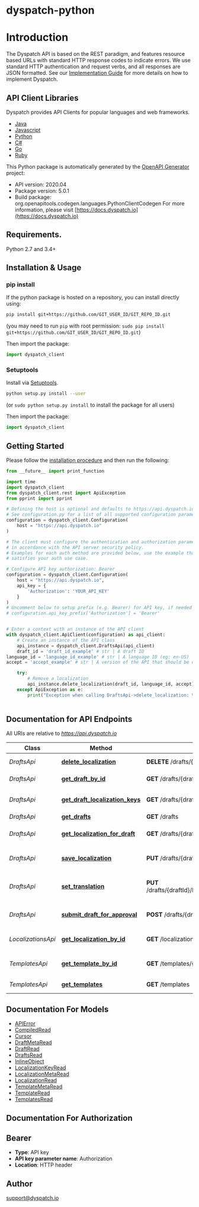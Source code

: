 # dyspatch-python
# Introduction

The Dyspatch API is based on the REST paradigm, and features resource based URLs with standard HTTP response
codes to indicate errors. We use standard HTTP authentication and request verbs, and all responses are JSON formatted.
See our [Implementation Guide](https://docs.dyspatch.io/development/implementing_dyspatch/) for more details on
how to implement Dyspatch.

## API Client Libraries
Dyspatch provides API Clients for popular languages and web frameworks.

- [Java](https://github.com/getdyspatch/dyspatch-java)
- [Javascript](https://github.com/getdyspatch/dyspatch-javascript)
- [Python](https://github.com/getdyspatch/dyspatch-python)
- [C#](https://github.com/getdyspatch/dyspatch-dotnet)
- [Go](https://github.com/getdyspatch/dyspatch-golang)
- [Ruby](https://github.com/getdyspatch/dyspatch-ruby)


This Python package is automatically generated by the [OpenAPI Generator](https://openapi-generator.tech) project:

- API version: 2020.04
- Package version: 5.0.1
- Build package: org.openapitools.codegen.languages.PythonClientCodegen
For more information, please visit [https://docs.dyspatch.io](https://docs.dyspatch.io)

## Requirements.

Python 2.7 and 3.4+

## Installation & Usage
### pip install

If the python package is hosted on a repository, you can install directly using:

```sh
pip install git+https://github.com/GIT_USER_ID/GIT_REPO_ID.git
```
(you may need to run `pip` with root permission: `sudo pip install git+https://github.com/GIT_USER_ID/GIT_REPO_ID.git`)

Then import the package:
```python
import dyspatch_client
```

### Setuptools

Install via [Setuptools](http://pypi.python.org/pypi/setuptools).

```sh
python setup.py install --user
```
(or `sudo python setup.py install` to install the package for all users)

Then import the package:
```python
import dyspatch_client
```

## Getting Started

Please follow the [installation procedure](#installation--usage) and then run the following:

```python
from __future__ import print_function

import time
import dyspatch_client
from dyspatch_client.rest import ApiException
from pprint import pprint

# Defining the host is optional and defaults to https://api.dyspatch.io
# See configuration.py for a list of all supported configuration parameters.
configuration = dyspatch_client.Configuration(
    host = "https://api.dyspatch.io"
)

# The client must configure the authentication and authorization parameters
# in accordance with the API server security policy.
# Examples for each auth method are provided below, use the example that
# satisfies your auth use case.

# Configure API key authorization: Bearer
configuration = dyspatch_client.Configuration(
    host = "https://api.dyspatch.io",
    api_key = {
        'Authorization': 'YOUR_API_KEY'
    }
)
# Uncomment below to setup prefix (e.g. Bearer) for API key, if needed
# configuration.api_key_prefix['Authorization'] = 'Bearer'


# Enter a context with an instance of the API client
with dyspatch_client.ApiClient(configuration) as api_client:
    # Create an instance of the API class
    api_instance = dyspatch_client.DraftsApi(api_client)
    draft_id = 'draft_id_example' # str | A draft ID
language_id = 'language_id_example' # str | A language ID (eg: en-US)
accept = 'accept_example' # str | A version of the API that should be used for the request. For example, to use version \"2020.04\", set the value to \"application/vnd.dyspatch.2020.04+json\"

    try:
        # Remove a localization
        api_instance.delete_localization(draft_id, language_id, accept)
    except ApiException as e:
        print("Exception when calling DraftsApi->delete_localization: %s\n" % e)
    
```

## Documentation for API Endpoints

All URIs are relative to *https://api.dyspatch.io*

Class | Method | HTTP request | Description
------------ | ------------- | ------------- | -------------
*DraftsApi* | [**delete_localization**](docs/DraftsApi.md#delete_localization) | **DELETE** /drafts/{draftId}/localizations/{languageId} | Remove a localization
*DraftsApi* | [**get_draft_by_id**](docs/DraftsApi.md#get_draft_by_id) | **GET** /drafts/{draftId} | Get Draft by ID
*DraftsApi* | [**get_draft_localization_keys**](docs/DraftsApi.md#get_draft_localization_keys) | **GET** /drafts/{draftId}/localizationKeys | Get localization keys
*DraftsApi* | [**get_drafts**](docs/DraftsApi.md#get_drafts) | **GET** /drafts | List Drafts
*DraftsApi* | [**get_localization_for_draft**](docs/DraftsApi.md#get_localization_for_draft) | **GET** /drafts/{draftId}/localizations | Get localizations on a draft
*DraftsApi* | [**save_localization**](docs/DraftsApi.md#save_localization) | **PUT** /drafts/{draftId}/localizations/{languageId} | Create or update a localization
*DraftsApi* | [**set_translation**](docs/DraftsApi.md#set_translation) | **PUT** /drafts/{draftId}/localizations/{languageId}/translations | Set translations for language
*DraftsApi* | [**submit_draft_for_approval**](docs/DraftsApi.md#submit_draft_for_approval) | **POST** /drafts/{draftId}/publishRequest | Submit the draft for approval
*LocalizationsApi* | [**get_localization_by_id**](docs/LocalizationsApi.md#get_localization_by_id) | **GET** /localizations/{localizationId} | Get Localization Object by ID
*TemplatesApi* | [**get_template_by_id**](docs/TemplatesApi.md#get_template_by_id) | **GET** /templates/{templateId} | Get Template by ID
*TemplatesApi* | [**get_templates**](docs/TemplatesApi.md#get_templates) | **GET** /templates | List Templates


## Documentation For Models

 - [APIError](docs/APIError.md)
 - [CompiledRead](docs/CompiledRead.md)
 - [Cursor](docs/Cursor.md)
 - [DraftMetaRead](docs/DraftMetaRead.md)
 - [DraftRead](docs/DraftRead.md)
 - [DraftsRead](docs/DraftsRead.md)
 - [InlineObject](docs/InlineObject.md)
 - [LocalizationKeyRead](docs/LocalizationKeyRead.md)
 - [LocalizationMetaRead](docs/LocalizationMetaRead.md)
 - [LocalizationRead](docs/LocalizationRead.md)
 - [TemplateMetaRead](docs/TemplateMetaRead.md)
 - [TemplateRead](docs/TemplateRead.md)
 - [TemplatesRead](docs/TemplatesRead.md)


## Documentation For Authorization


## Bearer

- **Type**: API key
- **API key parameter name**: Authorization
- **Location**: HTTP header


## Author

support@dyspatch.io


